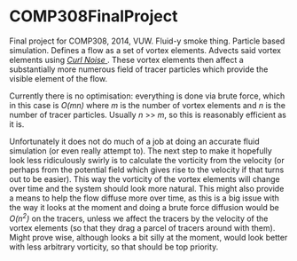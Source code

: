 COMP308FinalProject
===================

Final project for COMP308, 2014, VUW. Fluid-y smoke thing. Particle based simulation.
Defines a flow as a set of vortex elements. Advects said vortex elements using 
<a href="http://www.cs.ubc.ca/~rbridson/docs/bridson-siggraph2007-curlnoise.pdf"> _Curl 
Noise_ </a>.
These vortex elements then affect a substantially more numerous field of tracer particles
which provide the visible element of the flow.

Currently there is no optimisation: everything is done via brute force, which in this
case is _O(mn)_ where _m_ is the number of vortex elements and _n_ is the number of
tracer particles. Usually _n_ >> _m_, so this is reasonably efficient as it is.

Unfortunately it does not do much of a job at doing an accurate fluid simulation (or
even really attempt to). The next step to make it hopefully look less ridiculously 
swirly is to calculate the vorticity from the velocity (or perhaps from the potential
field which gives rise to the velocity if that turns out to be easier). This way the 
vorticity of the vortex elements will change over time and the system should look more 
natural. This might also provide a means to help the flow diffuse more over time, as
this is a big issue with the way it looks at the moment and doing a brute force diffusion
would be _O(n<sup>2</sup>)_ on the tracers, unless we affect the tracers by the velocity
of the vortex elements (so that they drag a parcel of tracers around with them). Might
prove wise, although looks a bit silly at the moment, would look better with less arbitrary
vorticity, so that should be top priority.
